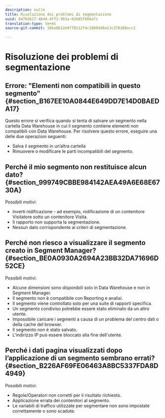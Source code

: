 ```yaml
---
description: nulle
title: Risoluzione dei problemi di segmentazione
uuid: 8476d617-4b44-4ff2-9b3a-02685f666afc
translation-type: tm+mt
source-git-commit: 16ba0b12e0f70112f4c10804d0a13c278388ecc2

---
```



# Risoluzione dei problemi di segmentazione

## Errore: "Elementi non compatibili in questo segmento" {#section_B167EE10A0844E649DD7E14D0BAEDA17}

Questo errore si verifica quando si tenta di salvare un segmento nella cartella Data Warehouse in cui il segmento contiene elementi non compatibili con Data Warehouse. Per risolvere questo errore, eseguire una delle due operazioni seguenti:

* Salva il segmento in un’altra cartella
* Rimuovere o modificare le parti incompatibili del segmento.

## Perché il mio segmento non restituisce alcun dato? {#section_999749CBBE984142AEA49A6E68E6730A}

Possibili motivi:

* Inverti nidificazione - ad esempio, nidificazione di un contenitore Visitatore sotto un contenitore Visita.
* Il rapporto non supporta la segmentazione.
* Nessun dato corrispondente ai criteri di segmentazione.

## Perché non riesco a visualizzare il segmento creato in Segment Manager? {#section_BE0A0930A2694A23BB32DA71696D52CE}

Possibili motivi:

* Alcune dimensioni sono disponibili solo in Data Warehouse e non in Segment Manager.
* Il segmento non è compatibile con Reporting e analisi.
* Il segmento viene controllato solo per una suite di rapporti specifica.
* Un segmento condiviso potrebbe essere stato eliminato da un altro utente.
* Impossibile caricare i segmenti a causa di un problema del centro dati o della cache del browser.
* Il segmento non è stato salvato.
* L'indirizzo IP può essere bloccato alla fine dell'utente.

## Perché i dati pagina visualizzati dopo l’applicazione di un segmento sembrano errati? {#section_B226AF69FE06463A8BC5337FDA8D4949}

Possibili motivi:

* Regole/Operatori non corretti per il risultato richiesto.
* Applicazione errata dei contenitori al segmento.
* Le variabili di traffico utilizzate per segmentare non sono impostate correttamente o sono scadute.

